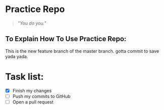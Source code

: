 # **Practice Repo**

>*"You do you."*

## **To Explain How To Use Practice Repo:**
This is the new feature branch of the master branch. gotta commit to save yada yada. 

# Task list:
- [x] Finish my changes
- [ ] Push my commits to GitHub
- [ ] Open a pull request
